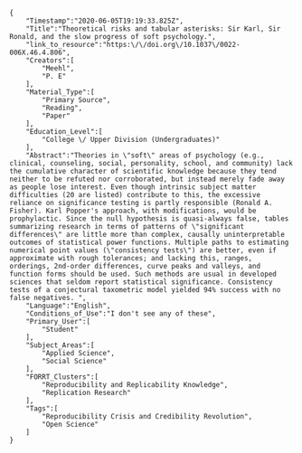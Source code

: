 
    {
        "Timestamp":"2020-06-05T19:19:33.825Z",
        "Title":"Theoretical risks and tabular asterisks: Sir Karl, Sir Ronald, and the slow progress of soft psychology.",
        "link_to_resource":"https:\/\/doi.org\/10.1037\/0022-006X.46.4.806",
        "Creators":[
            "Meehl",
            "P. E"
        ],
        "Material_Type":[
            "Primary Source",
            "Reading",
            "Paper"
        ],
        "Education_Level":[
            "College \/ Upper Division (Undergraduates)"
        ],
        "Abstract":"Theories in \"soft\" areas of psychology (e.g., clinical, counseling, social, personality, school, and community) lack the cumulative character of scientific knowledge because they tend neither to be refuted nor corroborated, but instead merely fade away as people lose interest. Even though intrinsic subject matter difficulties (20 are listed) contribute to this, the excessive reliance on significance testing is partly responsible (Ronald A. Fisher). Karl Popper's approach, with modifications, would be prophylactic. Since the null hypothesis is quasi-always false, tables summarizing research in terms of patterns of \"significant differences\" are little more than complex, causally uninterpretable outcomes of statistical power functions. Multiple paths to estimating numerical point values (\"consistency tests\") are better, even if approximate with rough tolerances; and lacking this, ranges, orderings, 2nd-order differences, curve peaks and valleys, and function forms should be used. Such methods are usual in developed sciences that seldom report statistical significance. Consistency tests of a conjectural taxometric model yielded 94% success with no false negatives. ",
        "Language":"English",
        "Conditions_of_Use":"I don't see any of these",
        "Primary_User":[
            "Student"
        ],
        "Subject_Areas":[
            "Applied Science",
            "Social Science"
        ],
        "FORRT_Clusters":[
            "Reproducibility and Replicability Knowledge",
            "Replication Research"
        ],
        "Tags":[
            "Reproducibility Crisis and Credibility Revolution",
            "Open Science"
        ]
    }
